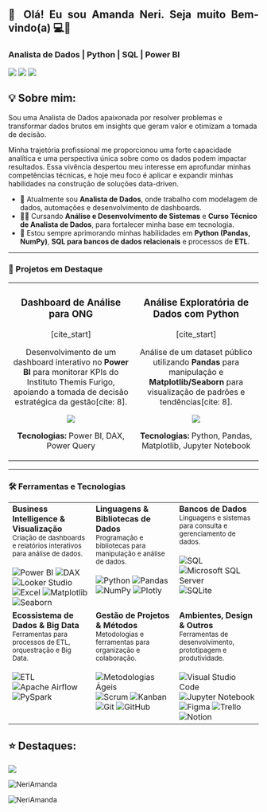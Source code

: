 
<h2 align="justify">🚀 Olá! Eu sou Amanda Neri. Seja muito Bem-vindo(a) 💻🤩</h2>

### Analista de Dados | Python | SQL | Power BI

<a href="mailto:mandaneri@gmail.com"><img src="https://img.shields.io/badge/Gmail-D14836?style=for-the-badge&logo=gmail&logoColor=white"></a>
<a href="https://www.linkedin.com/in/amanda-neri/"><img src="https://img.shields.io/badge/LinkedIn-0077B5?style=for-the-badge&logo=linkedin&logoColor=white"></a>
<a href="https://mandaneri.wixsite.com/data-analyst"><img src="https://img.shields.io/badge/Portfólio-%234CAF50?style=for-the-badge&logo=google-chrome&logoColor=white"></a>

<h2 align="justify">💡 Sobre mim:</h2>

Sou uma Analista de Dados apaixonada por resolver problemas e transformar dados brutos em insights que geram valor e otimizam a tomada de decisão.

Minha trajetória profissional me proporcionou uma forte capacidade analítica e uma perspectiva única sobre como os dados podem impactar resultados. Essa vivência despertou meu interesse em aprofundar minhas competências técnicas, e hoje meu foco é aplicar e expandir minhas habilidades na construção de soluções data-driven.

- 🔭 Atualmente sou **Analista de Dados**, onde trabalho com modelagem de dados, automações e desenvolvimento de dashboards.
- 👩‍🎓 Cursando **Análise e Desenvolvimento de Sistemas** e **Curso Técnico de Analista de Dados**, para fortalecer minha base em tecnologia.
- 🌱 Estou sempre aprimorando minhas habilidades em **Python (Pandas, NumPy)**, **SQL para bancos de dados relacionais** e processos de **ETL**.

---

### 🚀 Projetos em Destaque

<table>
<tr>
<td width="50%">
<h3 align="center">Dashboard de Análise para ONG</h3>
<div align="center">
[cite_start]<p>Desenvolvimento de um dashboard interativo no <strong>Power BI</strong> para monitorar KPIs do Instituto Themis Furigo, apoiando a tomada de decisão estratégica da gestão[cite: 8].</p>
<p>
<a href="LINK-PARA-O-REPOSITORIO" target="_blank">
<img src="https://img.shields.io/badge/VER%20PROJETO-000?style=for-the-badge&logo=github&logoColor=white">
</a>
</p>
<p><strong>Tecnologias:</strong> Power BI, DAX, Power Query</p>
</div>
</td>
<td width="50%">
<h3 align="center">Análise Exploratória de Dados com Python</h3>
<div align="center">
[cite_start]<p>Análise de um dataset público utilizando <strong>Pandas</strong> para manipulação e <strong>Matplotlib/Seaborn</strong> para visualização de padrões e tendências[cite: 8].</p>
<p>
<a href="LINK-PARA-O-REPOSITORIO" target="_blank">
<img src="https://img.shields.io/badge/VER%20PROJETO-000?style=for-the-badge&logo=github&logoColor=white">
</a>
</p>
<p><strong>Tecnologias:</strong> Python, Pandas, Matplotlib, Jupyter Notebook</p>
</div>
</td>
</tr>
</table>

---

### 🛠️ Ferramentas e Tecnologias

<table>
  <tr>
    <td valign="top" width="33%">
      <strong>Business Intelligence & Visualização</strong><br>
      <sub>Criação de dashboards e relatórios interativos para análise de dados.</sub><br><br>
      <img src="https://img.shields.io/badge/Power%20BI-F2C811?style=for-the-badge&logo=powerbi&logoColor=black" alt="Power BI">
      <img src="https://img.shields.io/badge/DAX-black?style=for-the-badge&logo=powerbi&logoColor=white" alt="DAX">
      <img src="https://img.shields.io/badge/Looker%20Studio-4285F4?style=for-the-badge&logo=looker&logoColor=white" alt="Looker Studio">
      <img src="https://img.shields.io/badge/Excel-217346?style=for-the-badge&logo=microsoftexcel&logoColor=white" alt="Excel">
      <img src="https://img.shields.io/badge/Matplotlib-3B79A9?style=for-the-badge&logo=matplotlib&logoColor=white" alt="Matplotlib">
      <img src="https://img.shields.io/badge/Seaborn-3B79A9?style=for-the-badge&logo=seaborn&logoColor=white" alt="Seaborn">
    </td>
    <td valign="top" width="33%">
      <strong>Linguagens & Bibliotecas de Dados</strong><br>
      <sub>Programação e bibliotecas para manipulação e análise de dados.</sub><br><br>
      <img src="https://img.shields.io/badge/Python-3776AB?style=for-the-badge&logo=python&logoColor=white" alt="Python">
      <img src="https://img.shields.io/badge/Pandas-150458?style=for-the-badge&logo=pandas&logoColor=white" alt="Pandas">
      <img src="https://img.shields.io/badge/NumPy-013243?style=for-the-badge&logo=numpy&logoColor=white" alt="NumPy">
      <img src="https://img.shields.io/badge/Plotly-3F4F75?style=for-the-badge&logo=plotly&logoColor=white" alt="Plotly">
    </td>
    <td valign="top" width="33%">
      <strong>Bancos de Dados</strong><br>
      <sub>Linguagens e sistemas para consulta e gerenciamento de dados.</sub><br><br>
      <img src="https://img.shields.io/badge/SQL-025E8C?style=for-the-badge&logo=postgresql&logoColor=white" alt="SQL">
      <img src="https://img.shields.io/badge/Microsoft%20SQL%20Server-CC2927?style=for-the-badge&logo=microsoftsqlserver&logoColor=white" alt="Microsoft SQL Server">
      <img src="https://img.shields.io/badge/SQLite-003B57?style=for-the-badge&logo=sqlite&logoColor=white" alt="SQLite">
    </td>
  </tr>
  <tr>
    <td valign="top" width="33%">
      <strong>Ecossistema de Dados & Big Data</strong><br>
      <sub>Ferramentas para processos de ETL, orquestração e Big Data.</sub><br><br>
      <img src="https://img.shields.io/badge/ETL-4479A1?style=for-the-badge&logo=ibm&logoColor=white" alt="ETL">
      <img src="https://img.shields.io/badge/Apache%20Airflow-017CEE?style=for-the-badge&logo=apacheairflow&logoColor=white" alt="Apache Airflow">
      <img src="https://img.shields.io/badge/PySpark-E25A1C?style=for-the-badge&logo=apachespark&logoColor=white" alt="PySpark">
    </td>
    <td valign="top" width="33%">
      <strong>Gestão de Projetos & Métodos</strong><br>
      <sub>Metodologias e ferramentas para organização e colaboração.</sub><br><br>
      <img src="https://img.shields.io/badge/Metodologias%20Ágeis-0078D4?style=for-the-badge&logo=azuredevops&logoColor=white" alt="Metodologias Ágeis">
      <img src="https://img.shields.io/badge/Scrum-0078D4?style=for-the-badge&logo=azuredevops&logoColor=white" alt="Scrum">
      <img src="https://img.shields.io/badge/Kanban-0052CC?style=for-the-badge&logo=trello&logoColor=white" alt="Kanban">
      <img src="https://img.shields.io/badge/Git-F05032?style=for-the-badge&logo=git&logoColor=white" alt="Git">
      <img src="https://img.shields.io/badge/GitHub-181717?style=for-the-badge&logo=github&logoColor=white" alt="GitHub">
    </td>
    <td valign="top" width="33%">
      <strong>Ambientes, Design & Outros</strong><br>
      <sub>Ferramentas de desenvolvimento, prototipagem e produtividade.</sub><br><br>
      <img src="https://img.shields.io/badge/VS%20Code-007ACC?style=for-the-badge&logo=visualstudiocode&logoColor=white" alt="Visual Studio Code">
      <img src="https://img.shields.io/badge/Jupyter-F37626?style=for-the-badge&logo=jupyter&logoColor=white" alt="Jupyter Notebook">
      <img src="https://img.shields.io/badge/Figma-F24E1E?style=for-the-badge&logo=figma&logoColor=white" alt="Figma">
      <img src="https://img.shields.io/badge/Trello-0052CC?style=for-the-badge&logo=trello&logoColor=white" alt="Trello">
      <img src="https://img.shields.io/badge/Notion-000000?style=for-the-badge&logo=notion&logoColor=white" alt="Notion">
    </td>
  </tr>
</table>



<h2 align="justify">⭐ Destaques:</h2>

<img src="https://github-readme-stats.vercel.app/api?username=NeriAmanda&show_icons=true&theme=radical&include_all_commits=true"><p>
<img align="center" src="https://github-readme-streak-stats.herokuapp.com/?user=NeriAmanda&theme=radical" alt="NeriAmanda" />
<p><img align="center" src="https://github-readme-stats.vercel.app/api/top-langs/?username=NeriAmanda&layout=compact&theme=radical" alt="NeriAmanda" /></p> 


